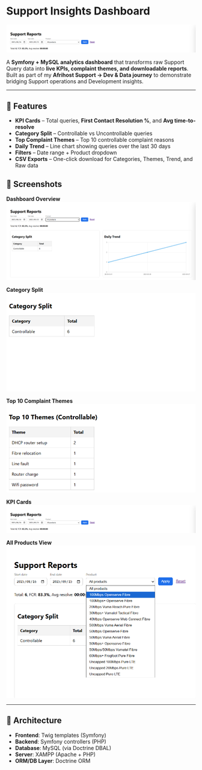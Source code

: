 # Support Insights Dashboard

<p align="center">
  <img src="docs/dashboard-hero.png" alt="Support Insights Dashboard Hero" width="900"/>
</p>

A **Symfony + MySQL analytics dashboard** that transforms raw Support Query data into **live KPIs, complaint themes, and downloadable reports**.  
Built as part of my **Afrihost Support → Dev & Data journey** to demonstrate bridging Support operations and Development insights.

---

## 🚀 Features

- **KPI Cards** – Total queries, **First Contact Resolution %**, and **Avg time-to-resolve**
- **Category Split** – Controllable vs Uncontrollable queries
- **Top Complaint Themes** – Top 10 controllable complaint reasons
- **Daily Trend** – Line chart showing queries over the last 30 days
- **Filters** – Date range + Product dropdown
- **CSV Exports** – One-click download for Categories, Themes, Trend, and Raw data

## 📸 Screenshots

**Dashboard Overview**
![Support Report](docs/dashboard-support-report.png)

**Category Split**
![Category Split](docs/dashboard-split.png)

**Top 10 Complaint Themes**
![Top 10 Themes](docs/dashboard-top-10-themes.png)

**KPI Cards**
![KPI Cards](docs/dashboard-kpis.png)

**All Products View**
![All Products](docs/dashboard-all-products.png)

---

## 🧱 Architecture

- **Frontend**: Twig templates (Symfony)
- **Backend**: Symfony controllers (PHP)
- **Database**: MySQL (via Doctrine DBAL)
- **Server**: XAMPP (Apache + PHP)
- **ORM/DB Layer**: Doctrine ORM
